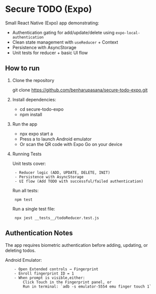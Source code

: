 # Secure TODO (Expo) 

Small React Native (Expo) app demonstrating:
- Authentication gating for add/update/delete using `expo-local-authentication`
- Clean state management with `useReducer` + Context
- Persistence with AsyncStorage
- Unit tests for reducer + basic UI flow

## How to run

1. Clone the repository

    git clone https://github.com/benharupasana/secure-todo-expo.git

2. Install dependencies:

    - cd secure-todo-expo
    - npm install

3. Run the app 

    - npx expo start a
    - Press a to launch Android emulator
    - Or scan the QR code with Expo Go on your device

4. Running Tests 

    Unit tests cover:

        - Reducer logic (ADD, UPDATE, DELETE, INIT)
        - Persistence with AsyncStorage
        - UI flow (Add TODO with successful/failed authentication)

    Run all tests:

        npm test

    Run a single test file:

        npx jest __tests__/todoReducer.test.js


## Authentication Notes

   The app requires biometric authentication  before adding, updating, or deleting todos.

   Android Emulator:
   
        - Open Extended controls → Fingerprint
        - Enroll fingerprint ID = 1
        - When prompt is visible,either:
            Click Touch in the Fingerprint panel, or
            Run in terminal: `adb -s emulator-5554 emu finger touch 1`


